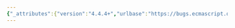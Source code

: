 ```yaml
---
{"_attributes":{"version":"4.4.4+","urlbase":"https://bugs.ecmascript.org/","maintainer":"dherman@mozilla.com"},"bug":{"bug_id":852,"creation_ts":"2012-10-28 00:18:00 -0700","short_desc":"10.5.1: undefined \"configurableBindings\"","delta_ts":"2014-05-15 00:34:33 -0700","product":"Draft for 6th Edition","component":"editorial issue","version":"Rev 11: October 26, 2012 Draft","rep_platform":"All","op_sys":"All","bug_status":"RESOLVED","resolution":"FIXED","priority":"Normal","bug_severity":"normal","everconfirmed":true,"reporter":{"uid":"jmdyck","name":"Michael Dyck"},"assigned_to":{"uid":"allen","name":"Allen Wirfs-Brock"},"long_desc":[{"commentid":2247,"comment_count":0,"who":{"uid":"jmdyck","name":"Michael Dyck"},"bug_when":"2012-10-28 00:18:50 -0700","thetext":"In 10.5.1 \"Global Declaration Instantiation\",\nstep 11.a.i.1.a says:\n    Let vnDefinable be the result of calling env’s CanDeclareGlobalVar\n    concrete method passing vn and configurableBindings as the arguments.\nbut 'configurableBindings' is not defined.\n\nJust delete it, I think."},{"commentid":2884,"comment_count":1,"who":{"uid":"jmdyck","name":"Michael Dyck"},"bug_when":"2012-11-27 15:31:08 -0800","thetext":"In rev 12, 'configurableBindings' has changed to 'deletableBindings',\nwhich is defined.\n\nBut now the problem is that CanDeclareGlobalVar doesn't take such a parameter.\nSo again, just delete it, I think."},{"commentid":8485,"comment_count":2,"who":{"uid":"jmdyck","name":"Michael Dyck"},"bug_when":"2014-05-15 00:34:33 -0700","thetext":"It looks like this was fixed in rev21."}]}}
---
```

